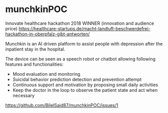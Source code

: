 # munchkinPOC


Innovate healthcare hackathon 2018 WINNER (innovation and audience price)
https://healthcare-startups.de/macht-landluft-beschwerdefrei-hackathon-in-oberpfalz-gibt-antworten/


Munchkin is an AI driven platform to assist people with depression after the inpatient stay in the hospital.

The device can be seen as a speech robot or chatbot allowing following features and functionalities: 

  - Mood evaluation and monitoring
  - Suicidal behavior prediction detection and prevention attempt
  - Continuous support and motivation by proposing small daily activities 
  - Keep the doctor in the loop to observe the patient state and act when necessary 




https://github.com/BilelSaid87/munchkinPOC/issues/1


